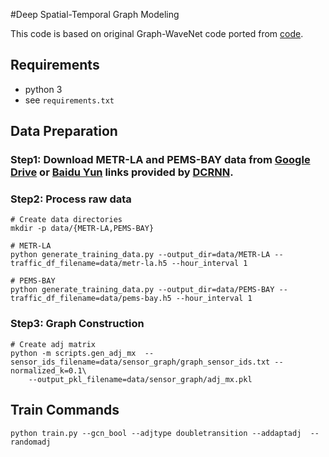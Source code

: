 #Deep Spatial-Temporal Graph Modeling

This code is based on original Graph-WaveNet code ported from [code](https://github.com/sshleifer/Graph-WaveNet).

## Requirements
- python 3
- see `requirements.txt`


## Data Preparation

### Step1: Download METR-LA and PEMS-BAY data from [Google Drive](https://drive.google.com/open?id=10FOTa6HXPqX8Pf5WRoRwcFnW9BrNZEIX) or [Baidu Yun](https://pan.baidu.com/s/14Yy9isAIZYdU__OYEQGa_g) links provided by [DCRNN](https://github.com/liyaguang/DCRNN).

### Step2: Process raw data

```
# Create data directories
mkdir -p data/{METR-LA,PEMS-BAY}

# METR-LA
python generate_training_data.py --output_dir=data/METR-LA --traffic_df_filename=data/metr-la.h5 --hour_interval 1

# PEMS-BAY
python generate_training_data.py --output_dir=data/PEMS-BAY --traffic_df_filename=data/pems-bay.h5 --hour_interval 1
```

### Step3: Graph Construction

```
# Create adj matrix
python -m scripts.gen_adj_mx  --sensor_ids_filename=data/sensor_graph/graph_sensor_ids.txt --normalized_k=0.1\
    --output_pkl_filename=data/sensor_graph/adj_mx.pkl
```

## Train Commands

```
python train.py --gcn_bool --adjtype doubletransition --addaptadj  --randomadj
```
